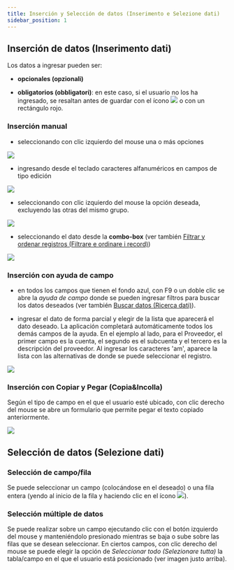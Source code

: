 ```yaml
---
title: Inserción y Selección de datos (Inserimento e Selezione dati)
sidebar_position: 1
---
```


## Inserción de datos (Inserimento dati)

Los datos a ingresar pueden ser:

- **opcionales (opzionali)**

- **obligatorios (obbligatori)**: en este caso, si el usuario no los ha ingresado, se resaltan antes de guardar con el ícono ![](/img/it-it/guide/operations-with-data/manual-entry-or-help-and-data-selection/image01.png) o con un rectángulo rojo.

### Inserción manual  

- seleccionando con clic izquierdo del mouse una o más opciones  

<p align="center">

![](/img/it-it/guide/operations-with-data/manual-entry-or-help-and-data-selection/image03.png)  

</p>

- ingresando desde el teclado caracteres alfanuméricos en campos de tipo edición  

<p align="center">

![](/img/it-it/guide/operations-with-data/manual-entry-or-help-and-data-selection/image04.png)  

</p>

- seleccionando con clic izquierdo del mouse la opción deseada, excluyendo las otras del mismo grupo.  

<p align="center">

![](/img/it-it/guide/operations-with-data/manual-entry-or-help-and-data-selection/image05.png)  

</p>

- seleccionando el dato desde la **combo-box** (ver también  [Filtrar y ordenar registros (Filtrare e ordinare i record)](/docs/guide/common/operations-with-data/filter-sort-and-other-operations-with-records-in-grids))  

<p align="center">

![](/img/it-it/guide/operations-with-data/manual-entry-or-help-and-data-selection/image06.png)  

</p>

### Inserción con ayuda de campo  

- en todos los campos que tienen el fondo azul, con F9 o un doble clic se abre la *ayuda de campo* donde se pueden ingresar filtros para buscar los datos deseados (ver también [Buscar datos (Ricerca dati)](/docs/guide/common/operations-with-data/data-search-in-read-only-forms)).  

- ingresar el dato de forma parcial y elegir de la lista que aparecerá el dato deseado. La aplicación completará automáticamente todos los demás campos de la ayuda. En el ejemplo al lado, para el Proveedor, el primer campo es la cuenta, el segundo es el subcuenta y el tercero es la descripción del proveedor. Al ingresar los caracteres 'am', aparece la lista con las alternativas de donde se puede seleccionar el registro.  

<p align="center">

![](/img/it-it/guide/operations-with-data/manual-entry-or-help-and-data-selection/image08.png)  

</p>

### Inserción con Copiar y Pegar (Copia&Incolla)  

Según el tipo de campo en el que el usuario esté ubicado, con clic derecho del mouse se abre un formulario que permite pegar el texto copiado anteriormente.  

<p align="center">

![](/img/it-it/guide/operations-with-data/manual-entry-or-help-and-data-selection/image09.png)  

</p>

## Selección de datos (Selezione dati)

### Selección de campo/fila  

Se puede seleccionar un campo (colocándose en el deseado) o una fila entera (yendo al inicio de la fila y haciendo clic en el ícono ![](/img/it-it/guide/operations-with-data/manual-entry-or-help-and-data-selection/image10.png)).

### Selección múltiple de datos  

Se puede realizar sobre un campo ejecutando clic con el botón izquierdo del mouse y manteniéndolo presionado mientras se baja o sube sobre las filas que se desean seleccionar. En ciertos campos, con clic derecho del mouse se puede elegir la opción de *Seleccionar todo (Selezionare tutta)* la tabla/campo en el que el usuario está posicionado (ver imagen justo arriba).